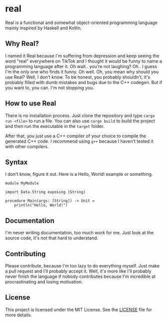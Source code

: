 # real

Real is a functional and somewhat object-oriented programming language mainly inspired by Haskell and Kotlin.

## Why Real?

I named it Real because I'm suffering from depression and keep seeing the word "real" everywhere on TikTok and I thought it would be funny to name a programming language after it. Oh wait.. you're not laughing? Oh.. I guess I'm the only one who finds it funny. Oh well.
Oh, you mean why should you use Real? Well, I don't know. To be honest, you probably shouldn't, it's probably filled with dumb mistakes and bugs due to the C++ codegen. But if you want to, you can. I'm not stopping you.

## How to use Real

There is no installation process. Just clone the repository and type `cargo run <file>` to run a file. You can also use `cargo build` to build the project and then run the executable in the `target` folder.

After that, you just use a C++ compiler of your choice to compile the generated C++ code. I recommend using `g++` because I haven't tested it with other compilers.

## Syntax

I don't know, figure it out. Here is a Hello, World! example or something.

```real
module MyModule

import Data.String exposing (String)

procedure Main(args: [String]) -> Unit =
    println("Hello, World!")
```

## Documentation

I'm never writing documentation, too much work for me. Just look at the source code, it's not that hard to understand.

## Contributing

Please contribute, because I'm too lazy to do everything myself. Just make a pull request and I'll probably accept it. Well, it's more like I'll probably never finish the language if nobody contributes because I'm incredible at procrastinating and losing motivation.

## License

This project is licensed under the MIT License. See the [LICENSE](./LICENSE) file for more details.